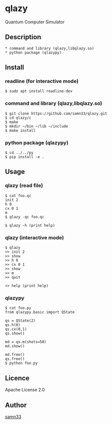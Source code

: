 qlazy
=====

Quantum Computer Simulator

## Description

    * command and library (qlazy,libqlazy.so)
    * python package (qlazypy)

## Install

### readline (for interactive mode)

    $ sudo apt install readline-dev

### command and library (qlazy,libqlazy.so)

    $ git clone https://github.com/samn33/qlazy.git
    $ cd qlazy/c
    $ make
    $ mkdir ~/bin ~/lib ~/include
    $ make install

### python package (qlazypy)

    $ cd ../../py
    $ pip install -e .

## Usage

### qlazy (read file)

    $ cat foo.qc
	init 2
    h 0
    cx 0 1
    m
    $ qlazy -qc foo.qc
	
    $ qlazy -h (print help)

### qlazy (interactive mode)

    $ qlazy
	>> init 2
	>> show
	>> h 0
	>> cx 0 1
	>> show
	>> m
	>> quit

	>> help (print help)

### qlazypy

    $ cat foo.py
    from qlazypy.basic import QState
    
    qs = QState(2)
    qs.h(0)
    qs.cx(0,1)
    qs.show()
    
    md = qs.m(shots=50)
    md.show()
    
    md.free()
    qs.free()
	$ python foo.py

## Licence

Apache License 2.0

## Author

[samn33](http://github.com/samn33)
